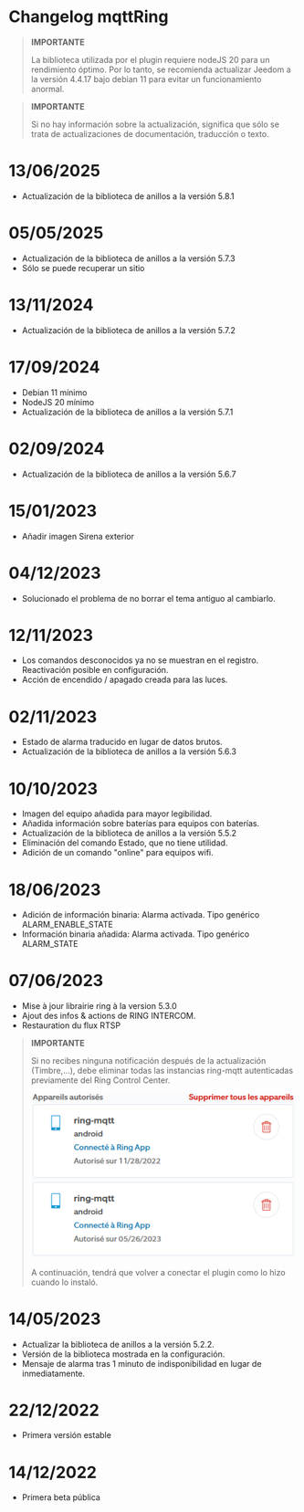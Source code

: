 # Changelog mqttRing

>**IMPORTANTE**
>
>La biblioteca utilizada por el plugin requiere nodeJS 20 para un rendimiento óptimo.
>Por lo tanto, se recomienda actualizar Jeedom a la versión 4.4.17 bajo debian 11 para evitar un funcionamiento anormal.

>**IMPORTANTE**
>
>Si no hay información sobre la actualización, significa que sólo se trata de actualizaciones de documentación, traducción o texto.

# 13/06/2025
- Actualización de la biblioteca de anillos a la versión 5.8.1

# 05/05/2025
- Actualización de la biblioteca de anillos a la versión 5.7.3
- Sólo se puede recuperar un sitio

# 13/11/2024
- Actualización de la biblioteca de anillos a la versión 5.7.2

# 17/09/2024
- Debian 11 mínimo
- NodeJS 20 mínimo
- Actualización de la biblioteca de anillos a la versión 5.7.1

# 02/09/2024
- Actualización de la biblioteca de anillos a la versión 5.6.7

# 15/01/2023
- Añadir imagen Sirena exterior

# 04/12/2023
- Solucionado el problema de no borrar el tema antiguo al cambiarlo.

# 12/11/2023
- Los comandos desconocidos ya no se muestran en el registro. Reactivación posible en configuración.
- Acción de encendido / apagado creada para las luces.

# 02/11/2023
- Estado de alarma traducido en lugar de datos brutos.
- Actualización de la biblioteca de anillos a la versión 5.6.3

# 10/10/2023
- Imagen del equipo añadida para mayor legibilidad.
- Añadida información sobre baterías para equipos con baterías.
- Actualización de la biblioteca de anillos a la versión 5.5.2
- Eliminación del comando Estado, que no tiene utilidad.
- Adición de un comando "online" para equipos wifi.

# 18/06/2023
- Adición de información binaria: Alarma activada. Tipo genérico ALARM_ENABLE_STATE
- Información binaria añadida: Alarma activada. Tipo genérico ALARM_STATE

# 07/06/2023
- Mise à jour librairie ring à la version 5.3.0
- Ajout des infos & actions de RING INTERCOM.
- Restauration du flux RTSP

>**IMPORTANTE**
>
>Si no recibes ninguna notificación después de la actualización (Timbre,...),
>debe eliminar todas las instancias ring-mqtt autenticadas previamente del Ring Control Center.
>
>![RingControlCenter](../images/retrait_appareils.png)
>
>A continuación, tendrá que volver a conectar el plugin como lo hizo cuando lo instaló.

# 14/05/2023
- Actualizar la biblioteca de anillos a la versión 5.2.2.
- Versión de la biblioteca mostrada en la configuración.
- Mensaje de alarma tras 1 minuto de indisponibilidad en lugar de inmediatamente.

# 22/12/2022
- Primera versión estable

# 14/12/2022
- Primera beta pública
